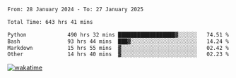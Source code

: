<!--START_SECTION:waka-->

```txt
From: 28 January 2024 - To: 27 January 2025

Total Time: 643 hrs 41 mins

Python             490 hrs 32 mins ██████████████████▓░░░░░░   74.51 %
Bash               93 hrs 44 mins  ███▓░░░░░░░░░░░░░░░░░░░░░   14.24 %
Markdown           15 hrs 55 mins  ▓░░░░░░░░░░░░░░░░░░░░░░░░   02.42 %
Other              14 hrs 40 mins  ▓░░░░░░░░░░░░░░░░░░░░░░░░   02.23 %
```

<!--END_SECTION:waka-->
[![wakatime](https://wakatime.com/badge/user/5f89a63a-5294-4958-ad30-2b3455e63f2a.svg)](https://wakatime.com/@5f89a63a-5294-4958-ad30-2b3455e63f2a)
